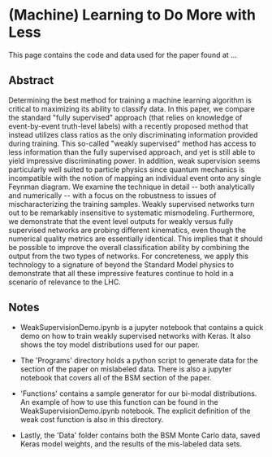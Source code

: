 # (Machine) Learning to Do More with Less

This page contains the code and data used for the paper found at ...

## Abstract
Determining the best method for training a machine learning algorithm is critical to maximizing its ability to classify data. In this paper, we compare the standard "fully supervised" approach (that relies on knowledge of event-by-event truth-level labels) with a recently proposed method that instead utilizes class ratios as the only discriminating information provided during training.  This so-called "weakly supervised" method has access to less information than the fully supervised approach, and yet is still able to yield impressive discriminating power.  In addition, weak supervision seems particularly well suited to particle physics since quantum mechanics is incompatible with the notion of mapping an individual event onto any single Feynman diagram. We examine the technique in detail -- both analytically and numerically --  with a focus on the robustness to issues of mischaracterizing the training samples.  Weakly supervised networks turn out to be remarkably insensitive to systematic mismodeling. Furthermore, we demonstrate that the event level outputs for weakly versus fully supervised networks are probing different kinematics, even though the numerical quality metrics are essentially identical. This implies that it should be possible to improve the overall classification ability by combining the output from the two types of networks. For concreteness, we apply this technology to a signature of beyond the Standard Model physics to demonstrate that all these impressive features continue to hold in a scenario of relevance to the LHC.   

## Notes
 * WeakSupervisionDemo.ipynb is a jupyter notebook that contains a quick demo on how to train weakly supervised networks with Keras. It also shows the toy model distributions used for our paper.

* The 'Programs' directory holds a python script to generate data for the section of the paper on mislabeled data. There is also a jupyter notebook that covers all of the BSM section of the paper.

* 'Functions' contains a sample generator for our bi-modal distributions. An example of how to use this function can be found in the WeakSupervisionDemo.ipynb notebook. The explicit definition of the weak cost function is also in this directory.

* Lastly, the 'Data' folder contains both the BSM Monte Carlo data, saved Keras model weights, and the results of the mis-labeled data sets.

